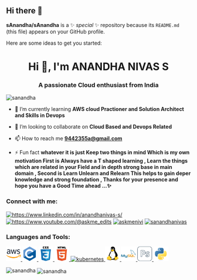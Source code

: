 ## Hi there 👋


**sAnandha/sAnandha** is a ✨ _special_ ✨ repository because its `README.md` (this file) appears on your GitHub profile.

Here are some ideas to get you started:
<h1 align="center">Hi 👋, I'm ANANDHA NIVAS S</h1>
<h3 align="center">A passionate Cloud enthusiast from India</h3>

<p align="left"> <img src="https://komarev.com/ghpvc/?username=sanandha&label=Profile%20views&color=0e75b6&style=flat" alt="sanandha" /> </p>

- 🌱 I’m currently learning **AWS cloud Practioner and Solution Architect and Skills in Devops**

- 👯 I’m looking to collaborate on **Cloud Based and Devops Related**

- 📫 How to reach me **9442355a@gmail.com**

- ⚡ Fun fact **whatever it is just Keep two things in mind Which is my own motivation First is Always have a T shaped learning , Learn the things which are related in your Field and in depth strong base in main domain , Second is Learn Unlearn and Relearn This helps to gain deper knowledge and strong foundation , Thanks for your presence and hope you have a Good Time ahead ...✨**

<h3 align="left">Connect with me:</h3>
<p align="left">
<a href="https://linkedin.com/in/https://www.linkedin.com/in/anandhanivas-s/" target="blank"><img align="center" src="https://raw.githubusercontent.com/rahuldkjain/github-profile-readme-generator/master/src/images/icons/Social/linked-in-alt.svg" alt="https://www.linkedin.com/in/anandhanivas-s/" height="30" width="40" /></a>
<a href="https://www.youtube.com/@askme_edits" target="blank"><img align="center" src="https://raw.githubusercontent.com/rahuldkjain/github-profile-readme-generator/master/src/images/icons/Social/youtube.svg" alt="https://www.youtube.com/@askme_edits" height="30" width="40" /></a>
<a href="https://www.codechef.com/users/askmenivi" target="blank"><img align="center" src="https://cdn.jsdelivr.net/npm/simple-icons@3.1.0/icons/codechef.svg" alt="askmenivi" height="30" width="40" /></a>
<a href="https://www.leetcode.com/sanandhanivas" target="blank"><img align="center" src="https://raw.githubusercontent.com/rahuldkjain/github-profile-readme-generator/master/src/images/icons/Social/leet-code.svg" alt="sanandhanivas" height="30" width="40" /></a>
</p>

<h3 align="left">Languages and Tools:</h3>
<p align="left"> <a href="https://aws.amazon.com" target="_blank" rel="noreferrer"> <img src="https://raw.githubusercontent.com/devicons/devicon/master/icons/amazonwebservices/amazonwebservices-original-wordmark.svg" alt="aws" width="40" height="40"/> </a> <a href="https://www.cprogramming.com/" target="_blank" rel="noreferrer"> <img src="https://raw.githubusercontent.com/devicons/devicon/master/icons/c/c-original.svg" alt="c" width="40" height="40"/> </a> <a href="https://www.w3schools.com/css/" target="_blank" rel="noreferrer"> <img src="https://raw.githubusercontent.com/devicons/devicon/master/icons/css3/css3-original-wordmark.svg" alt="css3" width="40" height="40"/> </a> <a href="https://www.w3.org/html/" target="_blank" rel="noreferrer"> <img src="https://raw.githubusercontent.com/devicons/devicon/master/icons/html5/html5-original-wordmark.svg" alt="html5" width="40" height="40"/> </a> <a href="https://kubernetes.io" target="_blank" rel="noreferrer"> <img src="https://www.vectorlogo.zone/logos/kubernetes/kubernetes-icon.svg" alt="kubernetes" width="40" height="40"/> </a> <a href="https://www.linux.org/" target="_blank" rel="noreferrer"> <img src="https://raw.githubusercontent.com/devicons/devicon/master/icons/linux/linux-original.svg" alt="linux" width="40" height="40"/> </a> <a href="https://www.mysql.com/" target="_blank" rel="noreferrer"> <img src="https://raw.githubusercontent.com/devicons/devicon/master/icons/mysql/mysql-original-wordmark.svg" alt="mysql" width="40" height="40"/> </a> <a href="https://www.photoshop.com/en" target="_blank" rel="noreferrer"> <img src="https://raw.githubusercontent.com/devicons/devicon/master/icons/photoshop/photoshop-line.svg" alt="photoshop" width="40" height="40"/> </a> <a href="https://www.python.org" target="_blank" rel="noreferrer"> <img src="https://raw.githubusercontent.com/devicons/devicon/master/icons/python/python-original.svg" alt="python" width="40" height="40"/> </a> </p>

<p><img align="left" src="https://github-readme-stats.vercel.app/api/top-langs?username=sanandha&show_icons=true&locale=en&layout=compact" alt="sanandha" /></p>

<p>&nbsp;<img align="center" src="https://github-readme-stats.vercel.app/api?username=sanandha&show_icons=true&locale=en" alt="sanandha" /></p>

